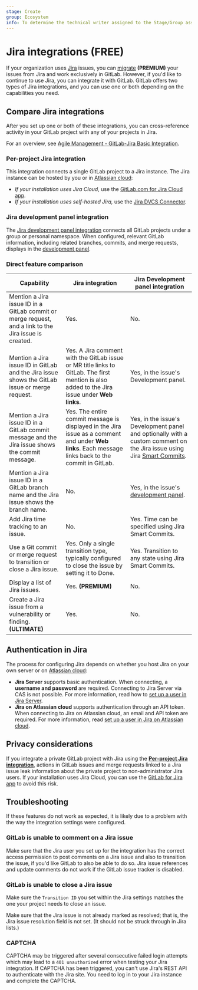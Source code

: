 ```yaml
---
stage: Create
group: Ecosystem
info: To determine the technical writer assigned to the Stage/Group associated with this page, see https://about.gitlab.com/handbook/engineering/ux/technical-writing/#assignments
---
```


# Jira integrations **(FREE)**

If your organization uses [Jira](https://www.atlassian.com/software/jira) issues,
you can [migrate](../../user/project/import/jira.md) **(PREMIUM)** your issues from Jira and work
exclusively in GitLab. However, if you'd like to continue to use Jira, you can
integrate it with GitLab. GitLab offers two types of Jira integrations, and you
can use one or both depending on the capabilities you need.

## Compare Jira integrations

After you set up one or both of these integrations, you can cross-reference activity
in your GitLab project with any of your projects in Jira.

<i class="fa fa-youtube-play youtube" aria-hidden="true"></i>
For an overview, see [Agile Management - GitLab-Jira Basic Integration](https://www.youtube.com/watch?v=fWvwkx5_00E&feature=youtu.be).

### Per-project Jira integration

This integration connects a single GitLab project to a Jira instance. The Jira instance
can be hosted by you or in [Atlassian cloud](https://www.atlassian.com/cloud):

- *If your installation uses Jira Cloud,* use the
  [GitLab.com for Jira Cloud app](connect-app.md).
- *If your installation uses self-hosted Jira,* use the
  [Jira DVCS Connector](dvcs.md).

### Jira development panel integration

The [Jira development panel integration](development_panel.md)
connects all GitLab projects under a group or personal namespace. When configured,
relevant GitLab information, including related branches, commits, and merge requests,
displays in the [development panel](https://support.atlassian.com/jira-software-cloud/docs/view-development-information-for-an-issue/).

### Direct feature comparison

| Capability | Jira integration | Jira Development panel integration |
|-|-|-|
| Mention a Jira issue ID in a GitLab commit or merge request, and a link to the Jira issue is created. | Yes. | No. |
| Mention a Jira issue ID in GitLab and the Jira issue shows the GitLab issue or merge request. | Yes. A Jira comment with the GitLab issue or MR title links to GitLab. The first mention is also added to the Jira issue under **Web links**. | Yes, in the issue's Development panel. |
| Mention a Jira issue ID in a GitLab commit message and the Jira issue shows the commit message. | Yes. The entire commit message is displayed in the Jira issue as a comment and under **Web links**. Each message links back to the commit in GitLab. | Yes, in the issue's Development panel and optionally with a custom comment on the Jira issue using Jira [Smart Commits](https://confluence.atlassian.com/fisheye/using-smart-commits-960155400.html). |
| Mention a Jira issue ID in a GitLab branch name and the Jira issue shows the branch name. | No. | Yes, in the issue's [development panel](https://support.atlassian.com/jira-software-cloud/docs/view-development-information-for-an-issue/). |
| Add Jira time tracking to an issue. | No. | Yes. Time can be specified using Jira Smart Commits. |
| Use a Git commit or merge request to transition or close a Jira issue. | Yes. Only a single transition type, typically configured to close the issue by setting it to Done. | Yes. Transition to any state using Jira Smart Commits. |
| Display a list of Jira issues. | Yes. **(PREMIUM)** | No. |
| Create a Jira issue from a vulnerability or finding. **(ULTIMATE)** | Yes. | No. |

## Authentication in Jira

The process for configuring Jira depends on whether you host Jira on your own server or on
[Atlassian cloud](https://www.atlassian.com/cloud):

- **Jira Server** supports basic authentication. When connecting, a **username and password** are
  required. Connecting to Jira Server via CAS is not possible. For more information, read
  how to [set up a user in Jira Server](jira_server_configuration.md).
- **Jira on Atlassian cloud** supports authentication through an API token. When connecting to Jira on
  Atlassian cloud, an email and API token are required. For more information, read
  [set up a user in Jira on Atlassian cloud](jira_cloud_configuration.md).

## Privacy considerations

If you integrate a private GitLab project with Jira using the [**Per-project Jira integration**](#per-project-jira-integration),
actions in GitLab issues and merge requests linked to a Jira issue leak information
about the private project to non-administrator Jira users. If your installation uses Jira Cloud,
you can use the [GitLab for Jira app](connect-app.md) to avoid this risk.

## Troubleshooting

If these features do not work as expected, it is likely due to a problem with the way the integration settings were configured.

### GitLab is unable to comment on a Jira issue

Make sure that the Jira user you set up for the integration has the
correct access permission to post comments on a Jira issue and also to transition
the issue, if you'd like GitLab to also be able to do so.
Jira issue references and update comments do not work if the GitLab issue tracker is disabled.

### GitLab is unable to close a Jira issue

Make sure the `Transition ID` you set within the Jira settings matches the one
your project needs to close an issue.

Make sure that the Jira issue is not already marked as resolved; that is,
the Jira issue resolution field is not set. (It should not be struck through in
Jira lists.)

### CAPTCHA

CAPTCHA may be triggered after several consecutive failed login attempts
which may lead to a `401 unauthorized` error when testing your Jira integration.
If CAPTCHA has been triggered, you can't use Jira's REST API to
authenticate with the Jira site. You need to log in to your Jira instance
and complete the CAPTCHA.
